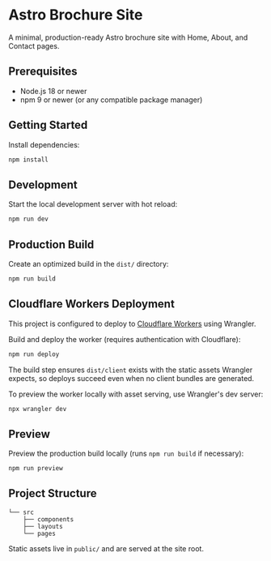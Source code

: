 # Astro Brochure Site

A minimal, production-ready Astro brochure site with Home, About, and Contact pages.

## Prerequisites

- Node.js 18 or newer
- npm 9 or newer (or any compatible package manager)

## Getting Started

Install dependencies:

```bash
npm install
```

## Development

Start the local development server with hot reload:

```bash
npm run dev
```

## Production Build

Create an optimized build in the `dist/` directory:

```bash
npm run build
```

## Cloudflare Workers Deployment

This project is configured to deploy to [Cloudflare Workers](https://developers.cloudflare.com/workers/) using Wrangler.

Build and deploy the worker (requires authentication with Cloudflare):

```bash
npm run deploy
```

The build step ensures `dist/client` exists with the static assets Wrangler expects, so deploys succeed even when no client bundles are generated.

To preview the worker locally with asset serving, use Wrangler's dev server:

```bash
npx wrangler dev
```

## Preview

Preview the production build locally (runs `npm run build` if necessary):

```bash
npm run preview
```

## Project Structure

```
└── src
    ├── components
    ├── layouts
    └── pages
```

Static assets live in `public/` and are served at the site root.
